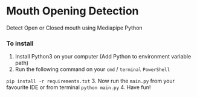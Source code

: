 # Mouth Opening Detection
 Detect Open or Closed mouth using Mediapipe Python

### To install

1. Install Python3 on your computer (Add Python to environment variable path)
2. Run the following command on your `cmd` / `terminal` `PowerShell`

`pip install -r requirements.txt`
3. Now run the `main.py` from your favourite IDE or from terminal `python main.py` 
4. Have fun!